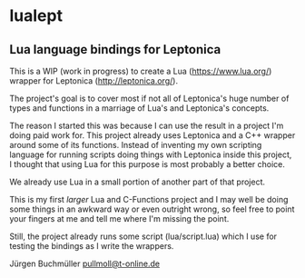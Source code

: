 # lualept

## Lua language bindings for Leptonica

This is a WIP (work in progress) to create a Lua (https://www.lua.org/) wrapper
for Leptonica (http://leptonica.org/).

The project's goal is to cover most if not all of Leptonica's huge number of
types and functions in a marriage of Lua's and Leptonica's concepts.

The reason I started this was because I can use the result in a project I'm doing
paid work for. This project already uses Leptonica and a C++ wrapper around some of its
functions. Instead of inventing my own scripting language for running scripts doing
things with Leptonica inside this project, I thought that using Lua for this purpose
is most probably a better choice.

We already use Lua in a small portion of another part of that project.

This is my first *larger* Lua and C-Functions project and I may well be doing some
things in an awkward way or even outright wrong, so feel free to point your fingers
at me and tell me where I'm missing the point.

Still, the project already runs some script (lua/script.lua) which I use for testing
the bindings as I write the wrappers.

Jürgen Buchmüller <pullmoll@t-online.de>

